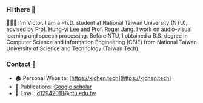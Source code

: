 ### Hi there 👋 
👨🏼‍💻 I'm Victor. I am a Ph.D. student at National Taiwan University (NTU), advised by Prof. Hung-yi Lee and Prof. Roger Jang. I work on audio-visual learning and speech processing. Before NTU, I obtained a B.S. degree in Computer Science and Information Engineering (CSIE) from National Taiwan University of Science and Technology (Taiwan Tech).

### Contact 👋
- 🏠 Personal Website: [https://xjchen.tech](https://xjchen.tech)
- 📖 Publications: [Google scholar](https://scholar.google.com/citations?user=ZDVOXd4AAAAJ&hl=en)
- 📩 Email: [d12942018@ntu.edu.tw](d12942018@ntu.edu.tw)

